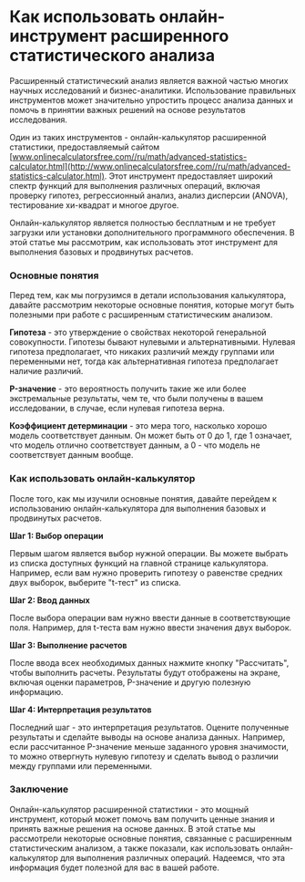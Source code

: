 Как использовать онлайн-инструмент расширенного статистического анализа
=======================================================================

Расширенный статистический анализ является важной частью многих научных исследований и бизнес-аналитики. Использование правильных инструментов может значительно упростить процесс анализа данных и помочь в принятии важных решений на основе результатов исследования.

Один из таких инструментов - онлайн-калькулятор расширенной статистики, предоставляемый сайтом [www.onlinecalculatorsfree.com//ru/math/advanced-statistics-calculator.html](http://www.onlinecalculatorsfree.com//ru/math/advanced-statistics-calculator.html). Этот инструмент предоставляет широкий спектр функций для выполнения различных операций, включая проверку гипотез, регрессионный анализ, анализ дисперсии (ANOVA), тестирование хи-квадрат и многое другое.

Онлайн-калькулятор является полностью бесплатным и не требует загрузки или установки дополнительного программного обеспечения. В этой статье мы рассмотрим, как использовать этот инструмент для выполнения базовых и продвинутых расчетов.

###  Основные понятия 

Перед тем, как мы погрузимся в детали использования калькулятора, давайте рассмотрим некоторые основные понятия, которые могут быть полезными при работе с расширенным статистическим анализом.

 **Гипотеза**  - это утверждение о свойствах некоторой генеральной совокупности. Гипотезы бывают нулевыми и альтернативными. Нулевая гипотеза предполагает, что никаких различий между группами или переменными нет, тогда как альтернативная гипотеза предполагает наличие различий.

 **P-значение**  - это вероятность получить такие же или более экстремальные результаты, чем те, что были получены в вашем исследовании, в случае, если нулевая гипотеза верна.

 **Коэффициент детерминации**  - это мера того, насколько хорошо модель соответствует данным. Он может быть от 0 до 1, где 1 означает, что модель отлично соответствует данным, а 0 - что модель не соответствует данным вообще.

###  Как использовать онлайн-калькулятор 

После того, как мы изучили основные понятия, давайте перейдем к использованию онлайн-калькулятора для выполнения базовых и продвинутых расчетов.

 **Шаг 1: Выбор операции**

Первым шагом является выбор нужной операции. Вы можете выбрать из списка доступных функций на главной странице калькулятора. Например, если вам нужно проверить гипотезу о равенстве средних двух выборок, выберите "t-тест" из списка.

 **Шаг 2: Ввод данных**

После выбора операции вам нужно ввести данные в соответствующие поля. Например, для t-теста вам нужно ввести значения двух выборок.

 **Шаг 3: Выполнение расчетов**

После ввода всех необходимых данных нажмите кнопку "Рассчитать", чтобы выполнить расчеты. Результаты будут отображены на экране, включая оценки параметров, P-значение и другую полезную информацию.

 **Шаг 4: Интерпретация результатов**

Последний шаг - это интерпретация результатов. Оцените полученные результаты и сделайте выводы на основе анализа данных. Например, если рассчитанное P-значение меньше заданного уровня значимости, то можно отвергнуть нулевую гипотезу и сделать вывод о различии между группами или переменными.

###  Заключение 

Онлайн-калькулятор расширенной статистики - это мощный инструмент, который может помочь вам получить ценные знания и принять важные решения на основе данных. В этой статье мы рассмотрели некоторые основные понятия, связанные с расширенным статистическим анализом, а также показали, как использовать онлайн-калькулятор для выполнения различных операций. Надеемся, что эта информация будет полезной для вас в вашей работе.